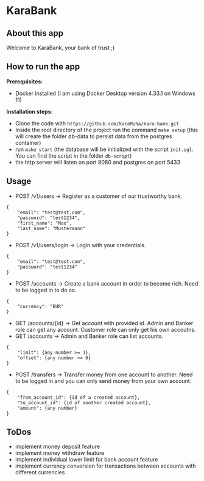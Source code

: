 # KaraBank
## About this app
Welcome to KaraBank, your bank of trust ;)

## How to run the app
**Prerequisites:**
- Docker installed (I am using Docker Desktop version 4.33.1 on Windows 11)

**Installation steps:**
- Clone the code with `https://github.com/karaMuha/kara-bank.git`
- Inside the root directory of the project run the command `make setup` (this will create the folder db-data to persist data from the postgres container)
- run `make start` (the database will be initialized with the script `init.sql`. You can find the script in the folder `db-script`)
- the http server will listen on port 8080 and postgres on port 5433

## Usage
- POST /v1/users -> Register as a customer of our trustworthy bank.
```
{
    "email": "test@test.com",
    "password": "test1234",
    "first_name": "Max",
    "last_name": "Mustermann"
}
```
- POST /v1/users/login -> Login with your credentials.
```
{
    "email": "test@test.com",
    "password": "test1234"
}
```
- POST /accounts -> Create a bank account in order to become rich. Need to be logged in to do so.
```
{
    "currency": "EUR"
}
```
- GET /accounts/{id} -> Get account with provided id. Admin and Banker role can get any account. Customer role can only get his own accoutns.
- GET /accounts -> Admin and Banker role can list accounts.
```
{
    "limit": {any number >= 1},
    "offset": {any number >= 0}
}
```
- POST /transfers -> Transfer money from one account to another. Need to be logged in and you can only send money from your own account.
```
{
    "from_account_id": {id of a created account},
    "to_account_id": {id of another created account},
    "amount": {any number}
}
```

## ToDos
- implement money deposit feature
- implement money withdraw feature
- implement individual lower limit for bank account feature
- implement currency conversion for transactions between accounts with different currencies